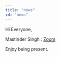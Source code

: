 ```yaml
---
title: "news"
id: "news"
---
```


Hi Everyone,





Mastinder Singh : [Zoom](https://zoom.us/j/2406630203?pwd=UjBBN2FOamw3cnRLZ1RBdDFKRlhkdz09)



Enjoy being present.